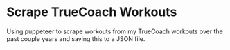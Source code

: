 # Scrape TrueCoach Workouts

Using puppeteer to scrape workouts from my TrueCoach workouts over the past couple years and saving this to a JSON file.
